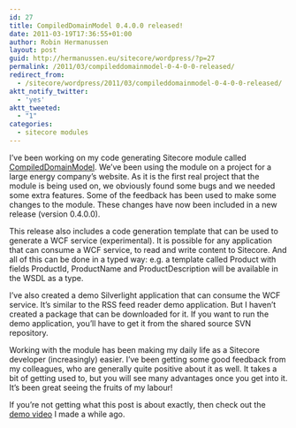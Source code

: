 ```yaml
---
id: 27
title: CompiledDomainModel 0.4.0.0 released!
date: 2011-03-19T17:36:55+01:00
author: Robin Hermanussen
layout: post
guid: http://hermanussen.eu/sitecore/wordpress/?p=27
permalink: /2011/03/compileddomainmodel-0-4-0-0-released/
redirect_from:
  - /sitecore/wordpress/2011/03/compileddomainmodel-0-4-0-0-released/
aktt_notify_twitter:
  - 'yes'
aktt_tweeted:
  - "1"
categories:
  - sitecore modules
---
```

I&#8217;ve been working on my code generating Sitecore module called <a href="http://trac.sitecore.net/CompiledDomainModel/wiki" onclick="javascript:_gaq.push(['_trackEvent','outbound-article','http://trac.sitecore.net']);">CompiledDomainModel</a>. We&#8217;ve been using the module on a project for a large energy company&#8217;s website. As it is the first real project that the module is being used on, we obviously found some bugs and we needed some extra features. Some of the feedback has been used to make some changes to the module. These changes have now been included in a new release (version 0.4.0.0).

This release also includes a code generation template that can be used to generate a WCF service (experimental). It is possible for any application that can consume a WCF service, to read and write content to Sitecore. And all of this can be done in a typed way: e.g. a template called Product with fields ProductId, ProductName and ProductDescription will be available in the WSDL as a type.

I&#8217;ve also created a demo Silverlight application that can consume the WCF service. It&#8217;s similar to the RSS feed reader demo application. But I haven&#8217;t created a package that can be downloaded for it. If you want to run the demo application, you&#8217;ll have to get it from the shared source SVN repository.

Working with the module has been making my daily life as a Sitecore developer (increasingly) easier. I&#8217;ve been getting some good feedback from my colleagues, who are generally quite positive about it as well. It takes a bit of getting used to, but you will see many advantages once you get into it. It&#8217;s been great seeing the fruits of my labour!

If you&#8217;re not getting what this post is about exactly, then check out the <a title="CDM demo video" href="http://www.youtube.com/watch?v=ApngdILYpkA" onclick="javascript:_gaq.push(['_trackEvent','outbound-article','http://www.youtube.com']);">demo video</a> I made a while ago.